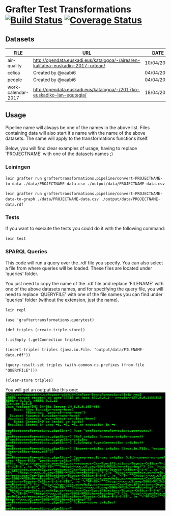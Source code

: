 # Grafter Test Transformations [![Build Status](https://travis-ci.org/xaabi6/GrafterTransformations.svg?branch=develop)](https://travis-ci.org/xaabi6/GrafterTransformations) [![Coverage Status](https://coveralls.io/repos/github/xaabi6/GrafterTransformations/badge.svg?branch=develop)](https://coveralls.io/github/xaabi6/GrafterTransformations?branch=develop)

## Datasets

| FILE | URL | DATE |
| --- | --- | --- |
| air-quality | http://opendata.euskadi.eus/katalogoa/-/airearen-kalitatea-euskadin-2017-urtean/ | 10/04/2017 |
| celica | Created by @xaabi6 | 04/04/2017 |
| people | Created by @xaabi6 | 04/04/2017 |
| work-calendar-2017 | http://opendata.euskadi.eus/katalogoa/-/2017ko-euskadiko-lan-egutegia/ | 18/04/2017 |

## Usage

Pipeline name will always be one of the names in the above list. Files containing data will also start it's name with the name of the above datasets. The same will apply to the transformations functions itself.

Below, you will find clear examples of usage, having to replace 'PROJECTNAME' with one of the datasets names ;)

### Leiningen

`lein grafter run graftertransformations.pipeline/convert-PROJECTNAME-to-data ./data/PROJECTNAME-data.csv ./output/data/PROJECTNAME-data.csv`

`lein grafter run graftertransformations.pipeline/convert-PROJECTNAME-data-to-graph ./data/PROJECTNAME-data.csv ./output/data/PROJECTNAME-data.rdf`

### Tests

If you want to execute the tests you could do it with the following command:

`lein test`

### SPARQL Queries

This code will run a query over the .rdf file you specify. You can also select a file from where queries will be loaded. These files are located under 'queries' folder.

You just need to copy the name of the .rdf file and replace 'FILENAME' with one of the above datasets names, and for specifying the query file, you will need to replace 'QUERYFILE' with one of the file names you can find under 'queries' folder (without the extension, just the name).

`lein repl`

`(use 'graftertransformations.querytest)`

`(def triples (create-triple-store))`

`(.isEmpty (.getConnection triples))`

`(insert-triples triples (java.io.File. "output/data/FILENAME-data.rdf"))`

`(query-result-set triples (with-common-ns-prefixes (from-file "QUERYFILE")))`

`(clear-store triples)`

You will get an output like this one:
![Query Test Output](query-test-output.png?raw=true)

